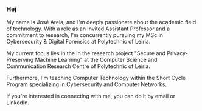 ### Hej

My name is José Areia, and I'm deeply passionate about the academic field of technology. With a role as an Invited Assistant Professor and a commitment to research, I'm concurrently pursuing my MSc in Cybersecurity & Digital Forensics at Polytechnic of Leiria.

My current focus lies in the in the research project "Secure and Privacy-Preserving Machine Learning" at the Computer Science and Communication Research Centre of Polytechnic of Leiria.

Furthermore, I'm teaching Computer Technology within the Short Cycle Program specializing in Cybersecurity and Computer Networks.

If you're interested in connecting with me, you can do it by email or LinkedIn.

